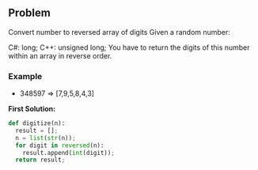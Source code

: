 ## Problem

Convert number to reversed array of digits
Given a random number:

C#: long;
C++: unsigned long;
You have to return the digits of this number within an array in reverse order.

### Example

* 348597 => [7,9,5,8,4,3]



**First Solution:**
```python
def digitize(n):
  result = [];
  n = list(str(n));
  for digit in reversed(n):
    result.append(int(digit));
  return result;
```
